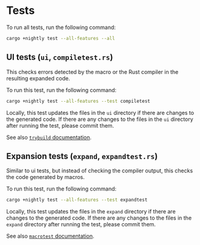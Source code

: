# Tests

To run all tests, run the following command:

```sh
cargo +nightly test --all-features --all
```

## UI tests (`ui`, `compiletest.rs`)

This checks errors detected by the macro or the Rust compiler in the resulting
expanded code.

To run this test, run the following command:

```sh
cargo +nightly test --all-features --test compiletest
```

Locally, this test updates the files in the `ui` directory if there are
changes to the generated code. If there are any changes to the files in the
`ui` directory after running the test, please commit them.

See also [`trybuild` documentation](https://docs.rs/trybuild).

## Expansion tests (`expand`, `expandtest.rs`)

Similar to ui tests, but instead of checking the compiler output, this checks
the code generated by macros.

To run this test, run the following command:

```sh
cargo +nightly test --all-features --test expandtest
```

Locally, this test updates the files in the `expand` directory if there are
changes to the generated code. If there are any changes to the files in the
`expand` directory after running the test, please commit them.

See also [`macrotest` documentation](https://docs.rs/macrotest).
